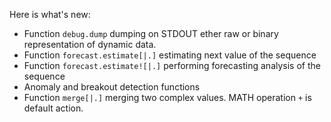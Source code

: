 Here is what's new:
* Function ```debug.dump``` dumping on STDOUT ether raw or binary representation of dynamic data.
* Function ```forecast.estimate[|.]``` estimating next value of the sequence
* Function ```forecast.estimate![|.]``` performing forecasting analysis of the sequence
* Anomaly and breakout detection functions
* Function ```merge[|.]``` merging two complex values. MATH operation ```+``` is default action.
